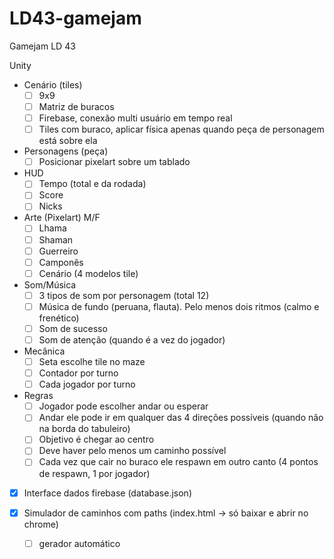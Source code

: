 # LD43-gamejam
Gamejam LD 43

Unity
- Cenário (tiles)
	- [ ] 9x9
	- [ ] Matriz de buracos
	- [ ] Firebase, conexão multi usuário em tempo real
	- [ ] Tiles com buraco, aplicar física apenas quando peça de personagem está sobre ela
- Personagens (peça)
	- [ ] Posicionar pixelart sobre um tablado
- HUD
	- [ ] Tempo (total e da rodada)
	- [ ] Score
	- [ ] Nicks

- Arte (Pixelart) M/F
	- [ ] Lhama
	- [ ] Shaman
	- [ ] Guerreiro
	- [ ] Camponês
	- [ ] Cenário (4 modelos tile)

- Som/Música
	- [ ] 3 tipos de som por personagem (total 12)
	- [ ] Música de fundo (peruana, flauta). Pelo menos dois ritmos (calmo e frenético)
	- [ ] Som de sucesso
	- [ ] Som de atenção (quando é a vez do jogador)
	
- Mecânica
	- [ ] Seta escolhe tile no maze
	- [ ] Contador por turno
	- [ ] Cada jogador por turno
	
- Regras
	- [ ] Jogador pode escolher andar ou esperar
	- [ ] Andar ele pode ir em qualquer das 4 direções possíveis (quando não na borda do tabuleiro)
	- [ ] Objetivo é chegar ao centro
	- [ ] Deve haver pelo menos um caminho possível
	- [ ] Cada vez que cair no buraco ele respawn em outro canto (4 pontos de respawn, 1 por jogador)

- [x] Interface dados firebase (database.json)

- [x] Simulador de caminhos com paths (index.html -> só baixar e abrir no chrome)
	- [ ] gerador automático
